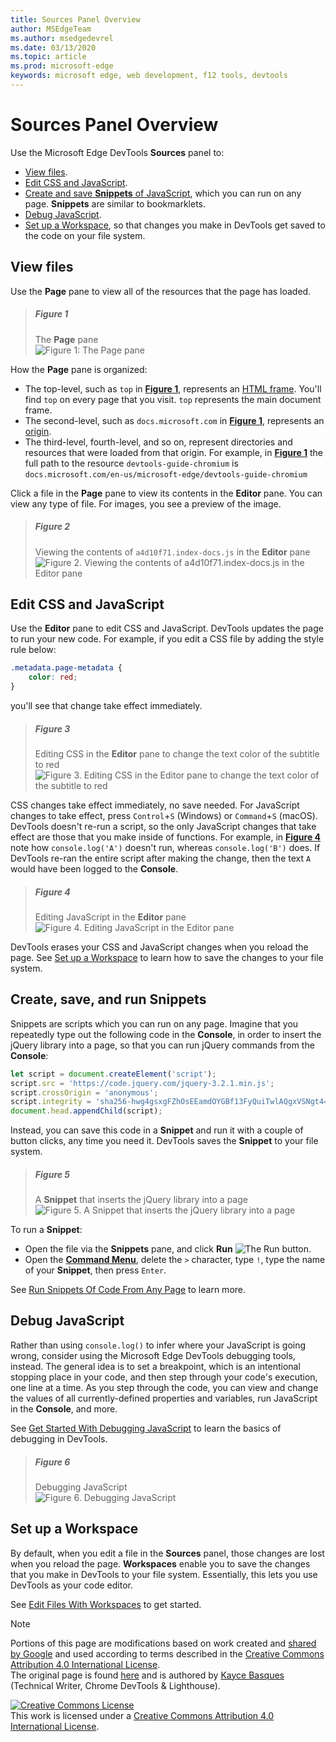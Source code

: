 ```yaml
---
title: Sources Panel Overview
author: MSEdgeTeam
ms.author: msedgedevrel
ms.date: 03/13/2020
ms.topic: article
ms.prod: microsoft-edge
keywords: microsoft edge, web development, f12 tools, devtools
---
```

<!-- Copyright Kayce Basques 

   Licensed under the Apache License, Version 2.0 (the "License");
   you may not use this file except in compliance with the License.
   You may obtain a copy of the License at

       https://www.apache.org/licenses/LICENSE-2.0

   Unless required by applicable law or agreed to in writing, software
   distributed under the License is distributed on an "AS IS" BASIS,
   WITHOUT WARRANTIES OR CONDITIONS OF ANY KIND, either express or implied.
   See the License for the specific language governing permissions and
   limitations under the License. -->






# Sources Panel Overview 



Use the Microsoft Edge DevTools **Sources** panel to:

*   [View files](#view-files).  
*   [Edit CSS and JavaScript](#edit-css-and-javascript).  
*   [Create and save **Snippets** of JavaScript](#create-save-and-run-snippets), which you can run on any page.  **Snippets** are similar to bookmarklets.  
*   [Debug JavaScript](#debug-javascript).  
*   [Set up a Workspace](#set-up-a-workspace), so that changes you make in DevTools get saved to the code on
  your file system.  

## View files 

Use the **Page** pane to view all of the resources that the page has loaded.

> ##### Figure 1  
> The **Page** pane  
> ![Figure 1: The Page pane][ImageSourcesPagePane]  

How the **Page** pane is organized:  
*   The top-level, such as `top` in [**Figure 1**](#figure-1), represents an [HTML frame][HTML4Frames].  You'll find `top` on every page that you visit. `top` represents the main document frame.  
*   The second-level, such as `docs.microsoft.com` in [**Figure 1**](#figure-1), represents an [origin][HTMLOrigin].  
*   The third-level, fourth-level, and so on, represent directories and resources that were loaded from that origin.  For example, in [**Figure 1**](#figure-1) the full path to the resource `devtools-guide-chromium` is `docs.microsoft.com/en-us/microsoft-edge/devtools-guide-chromium`  

[HTML4Frames]: https://www.w3.org/TR/html401/present/frames.html  
[HTMLOrigin]: https://html.spec.whatwg.org/multipage/origin.html#origin  

Click a file in the **Page** pane to view its contents in the **Editor** pane.  You can view any type of file. For images, you see a preview of the image.  

> ##### Figure 2  
> Viewing the contents of `a4d10f71.index-docs.js` in the **Editor** pane  
> ![Figure 2. Viewing the contents of a4d10f71.index-docs.js in the Editor pane][ImageSourcesEditorPane]  

## Edit CSS and JavaScript 

Use the **Editor** pane to edit CSS and JavaScript.  DevTools updates the page to run your new code. For example, if you edit a CSS file by adding the style rule below:

```css
.metadata.page-metadata {
    color: red;
}
```

you'll see that change take effect immediately.

> ##### Figure 3  
> Editing CSS in the **Editor** pane to change the text color of the subtitle to red  
> ![Figure 3. Editing CSS in the Editor pane to change the text color of the subtitle to red][ImageEditCSS]  

CSS changes take effect immediately, no save needed. For JavaScript changes to take effect, press `Control`+`S` \(Windows\) or `Command`+`S` \(macOS\). DevTools doesn't re-run a script, so the only JavaScript changes that take effect are those that you make inside of functions.  For example, in [**Figure 4**](#figure-4) note how `console.log('A')` doesn't run, whereas `console.log('B')` does. If DevTools re-ran the entire script after making the change, then the text `A` would have been logged to the **Console**. 

> ##### Figure 4  
> Editing JavaScript in the **Editor** pane  
> ![Figure 4. Editing JavaScript in the Editor pane][ImageEditJS]  

DevTools erases your CSS and JavaScript changes when you reload the page. See [Set up a Workspace](#set-up-a-workspace) to learn how to save the changes to your file system.  

## Create, save, and run Snippets 

Snippets are scripts which you can run on any page. Imagine that you repeatedly type out the following code in the **Console**, in order to insert the jQuery library into a page, so that you can run jQuery commands from the **Console**:  

```javascript
let script = document.createElement('script');
script.src = 'https://code.jquery.com/jquery-3.2.1.min.js';
script.crossOrigin = 'anonymous';
script.integrity = 'sha256-hwg4gsxgFZhOsEEamdOYGBf13FyQuiTwlAQgxVSNgt4=';
document.head.appendChild(script);
```  

Instead, you can save this code in a **Snippet** and run it with a couple of button clicks, any time you need it. DevTools saves the **Snippet** to your file system.  

> ##### Figure 5  
> A **Snippet** that inserts the jQuery library into a page  
> ![Figure 5. A Snippet that inserts the jQuery library into a page][ImageSnippet]  

To run a **Snippet**:

*   Open the file via the **Snippets** pane, and click **Run** ![The Run button][ImageRunIcon].  
*   Open the **[Command Menu][UICommandMenu]**, delete the `>` character, type `!`, type the name of your **Snippet**, then press `Enter`.  

See [Run Snippets Of Code From Any Page][Snippet] to learn more.

[Snippet]: ./javascript/snippets.md
[UICommandMenu]: ./command-menu/index.md 

## Debug JavaScript 

Rather than using `console.log()` to infer where your JavaScript is going wrong, consider using the Microsoft Edge DevTools debugging tools, instead. The general idea is to set a breakpoint, which is an intentional stopping place in your code, and then step through your code's execution, one line at a time. As you step through the code, you can view and change the values of all currently-defined properties and variables, run JavaScript in the **Console**, and more.

See [Get Started With Debugging JavaScript](./javascript/index.md) to learn the
basics of debugging in DevTools.

> ##### Figure 6  
> Debugging JavaScript  
> ![Figure 6. Debugging JavaScript][ImageDebugging]  

## Set up a Workspace 

By default, when you edit a file in the **Sources** panel, those changes are lost when you reload the page.  **Workspaces** enable you to save the changes that you make in DevTools to your file system.  Essentially, this lets you use DevTools as your code editor.

See [Edit Files With Workspaces][Workspaces] to get started.

[Workspaces]: ./workspaces/index.md

 



<!-- image links -->  

[ImageRunIcon]: /microsoft-edge/devtools-guide-chromium/media/run-snippet-icon.msft.png  

[ImageSourcesPagePane]: /microsoft-edge/devtools-guide-chromium/media/sources-page-pane.msft.png "Figure 1: The Page pane"  
[ImageSourcesEditorPane]: /microsoft-edge/devtools-guide-chromium/media/sources-editor-pane.msft.png "Figure 2: Viewing the contents of a4d10f71.index-docs.js in the Editor pane"  
[ImageEditCSS]: /microsoft-edge/devtools-guide-chromium/media/edit-css.msft.png "Figure 3: Editing CSS in the Editor pane to change the text color of the subtitle to red"  
[ImageEditJS]: /microsoft-edge/devtools-guide-chromium/media/edit-js.msft.png "Figure 4: Editing JavaScript in the Editor pane"  
[ImageSnippet]: /microsoft-edge/devtools-guide-chromium/media/snippet.msft.png "Figure 5: A Snippet that inserts the jQuery library into a page"  
[ImageDebugging]: images/debugging.msft.png "Figure 6: Debugging JavaScript"  

> [!NOTE]
> Portions of this page are modifications based on work created and [shared by Google][GoogleSitePolicies] and used according to terms described in the [Creative Commons Attribution 4.0 International License][CCA4IL].  
> The original page is found [here](https://developers.google.com/web/tools/chrome-devtools/sources) and is authored by [Kayce Basques][KayceBasques] \(Technical Writer, Chrome DevTools \& Lighthouse\).  

[![Creative Commons License][CCby4Image]][CCA4IL]  
This work is licensed under a [Creative Commons Attribution 4.0 International License][CCA4IL].  

[CCA4IL]: https://creativecommons.org/licenses/by/4.0  
[CCby4Image]: https://i.creativecommons.org/l/by/4.0/88x31.png  
[GoogleSitePolicies]: https://developers.google.com/terms/site-policies  
[KayceBasques]: https://developers.google.com/web/resources/contributors/kaycebasques  

